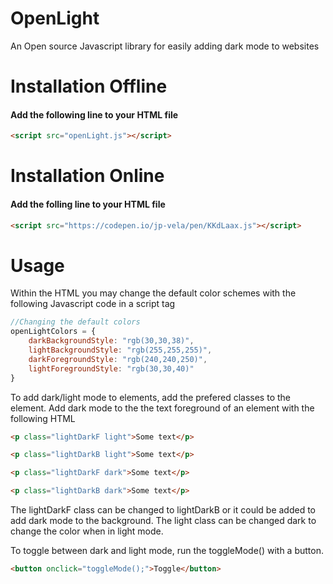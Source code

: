 # OpenLight
An Open source Javascript library for easily adding dark mode to websites

# Installation Offline
#### Add the following line to your HTML file
```html
<script src="openLight.js"></script>
```
# Installation Online
#### Add the folling line to your HTML file
```html
<script src="https://codepen.io/jp-vela/pen/KKdLaax.js"></script>
```

# Usage
Within the HTML you may change the default color schemes with the following Javascript code in a script tag
```javascript
//Changing the default colors
openLightColors = {
    darkBackgroundStyle: "rgb(30,30,38)",
    lightBackgroundStyle: "rgb(255,255,255)",
    darkForegroundStyle: "rgb(240,240,250)",
    lightForegroundStyle: "rgb(30,30,40)"
}
```
To add dark/light mode to elements, add the prefered classes to the element.
Add dark mode to the the text foreground of an element with the following HTML
```html
<p class="lightDarkF light">Some text</p>
```

```html
<p class="lightDarkB light">Some text</p>
```

```html
<p class="lightDarkF dark">Some text</p>
```

```html
<p class="lightDarkB dark">Some text</p>
```

The lightDarkF class can be changed to lightDarkB or it could be added to add dark mode to the background.
The light class can be changed dark to change the color when in light mode.

To toggle between dark and light mode, run the toggleMode() with a button.
```html
<button onclick="toggleMode();">Toggle</button>
```
